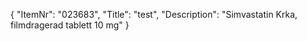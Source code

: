 {
  "ItemNr": "023683",
  "Title": "test",
  "Description": "Simvastatin Krka, filmdragerad tablett 10 mg"
}